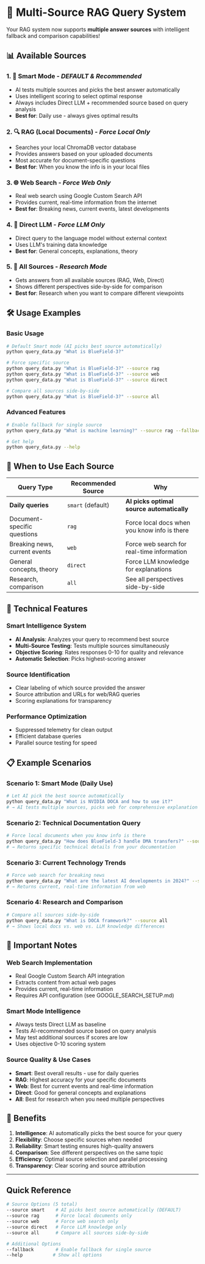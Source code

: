 # 🚀 Multi-Source RAG Query System

Your RAG system now supports **multiple answer sources** with intelligent fallback and comparison capabilities!

## 📊 Available Sources

### 1. 🤖 **Smart Mode** - *DEFAULT & Recommended*
- AI tests multiple sources and picks the best answer automatically
- Uses intelligent scoring to select optimal response
- Always includes Direct LLM + recommended source based on query analysis
- **Best for**: Daily use - always gives optimal results

### 2. 🔍 **RAG (Local Documents)** - *Force Local Only*
- Searches your local ChromaDB vector database
- Provides answers based on your uploaded documents
- Most accurate for document-specific questions
- **Best for**: When you know the info is in your local files

### 3. 🌐 **Web Search** - *Force Web Only*
- Real web search using Google Custom Search API
- Provides current, real-time information from the internet
- **Best for**: Breaking news, current events, latest developments

### 4. 🧠 **Direct LLM** - *Force LLM Only*
- Direct query to the language model without external context
- Uses LLM's training data knowledge
- **Best for**: General concepts, explanations, theory

### 5. 🔀 **All Sources** - *Research Mode*
- Gets answers from all available sources (RAG, Web, Direct)
- Shows different perspectives side-by-side for comparison
- **Best for**: Research when you want to compare different viewpoints

## 🛠️ Usage Examples

### Basic Usage
```bash
# Default Smart mode (AI picks best source automatically)
python query_data.py "What is BlueField-3?"

# Force specific source
python query_data.py "What is BlueField-3?" --source rag
python query_data.py "What is BlueField-3?" --source web
python query_data.py "What is BlueField-3?" --source direct

# Compare all sources side-by-side
python query_data.py "What is BlueField-3?" --source all
```

### Advanced Features
```bash
# Enable fallback for single source
python query_data.py "What is machine learning?" --source rag --fallback

# Get help
python query_data.py --help
```

## 🎯 When to Use Each Source

| Query Type | Recommended Source | Why |
|------------|-------------------|-----|
| **Daily queries** | `smart` (default) | **AI picks optimal source automatically** |
| Document-specific questions | `rag` | Force local docs when you know info is there |
| Breaking news, current events | `web` | Force web search for real-time information |
| General concepts, theory | `direct` | Force LLM knowledge for explanations |
| Research, comparison | `all` | See all perspectives side-by-side |

## 🔧 Technical Features

### Smart Intelligence System
- **AI Analysis**: Analyzes your query to recommend best source
- **Multi-Source Testing**: Tests multiple sources simultaneously
- **Objective Scoring**: Rates responses 0-10 for quality and relevance
- **Automatic Selection**: Picks highest-scoring answer

### Source Identification
- Clear labeling of which source provided the answer
- Source attribution and URLs for web/RAG queries
- Scoring explanations for transparency

### Performance Optimization
- Suppressed telemetry for clean output
- Efficient database queries
- Parallel source testing for speed

## 📋 Example Scenarios

### Scenario 1: Smart Mode (Daily Use)
```bash
# Let AI pick the best source automatically
python query_data.py "What is NVIDIA DOCA and how to use it?"
# → AI tests multiple sources, picks web for comprehensive explanation
```

### Scenario 2: Technical Documentation Query
```bash
# Force local documents when you know info is there
python query_data.py "How does BlueField-3 handle DMA transfers?" --source rag
# → Returns specific technical details from your documentation
```

### Scenario 3: Current Technology Trends
```bash
# Force web search for breaking news
python query_data.py "What are the latest AI developments in 2024?" --source web
# → Returns current, real-time information from web
```

### Scenario 4: Research and Comparison
```bash
# Compare all sources side-by-side
python query_data.py "What is DOCA framework?" --source all
# → Shows local docs vs. web vs. LLM knowledge differences
```

## 🚨 Important Notes

### Web Search Implementation
- Real Google Custom Search API integration
- Extracts content from actual web pages
- Provides current, real-time information
- Requires API configuration (see GOOGLE_SEARCH_SETUP.md)

### Smart Mode Intelligence
- Always tests Direct LLM as baseline
- Tests AI-recommended source based on query analysis
- May test additional sources if scores are low
- Uses objective 0-10 scoring system

### Source Quality & Use Cases
- **Smart**: Best overall results - use for daily queries
- **RAG**: Highest accuracy for your specific documents
- **Web**: Best for current events and real-time information
- **Direct**: Good for general concepts and explanations
- **All**: Best for research when you need multiple perspectives

## 🎉 Benefits

1. **Intelligence**: AI automatically picks the best source for your query
2. **Flexibility**: Choose specific sources when needed
3. **Reliability**: Smart testing ensures high-quality answers
4. **Comparison**: See different perspectives on the same topic
5. **Efficiency**: Optimal source selection and parallel processing
6. **Transparency**: Clear scoring and source attribution

---

## Quick Reference

```bash
# Source Options (5 total)
--source smart    # AI picks best source automatically (DEFAULT)
--source rag      # Force local documents only
--source web      # Force web search only
--source direct   # Force LLM knowledge only
--source all      # Compare all sources side-by-side

# Additional Options
--fallback        # Enable fallback for single source
--help           # Show all options
```

